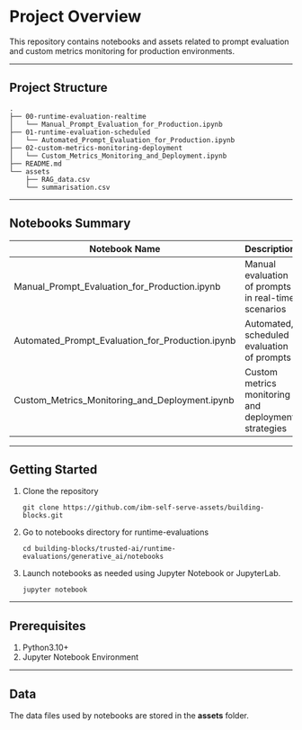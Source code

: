# Project Overview

This repository contains notebooks and assets related to prompt evaluation and custom metrics monitoring for production environments.

---

## Project Structure
```
.
├── 00-runtime-evaluation-realtime
│   └── Manual_Prompt_Evaluation_for_Production.ipynb
├── 01-runtime-evaluation-scheduled
│   └── Automated_Prompt_Evaluation_for_Production.ipynb
├── 02-custom-metrics-monitoring-deployment
│   └── Custom_Metrics_Monitoring_and_Deployment.ipynb
├── README.md
└── assets
    ├── RAG_data.csv
    └── summarisation.csv
```
---

## Notebooks Summary

| Notebook Name                                    | Description                                         |
|-------------------------------------------------|-----------------------------------------------------|
| Manual_Prompt_Evaluation_for_Production.ipynb    | Manual evaluation of prompts in real-time scenarios |
| Automated_Prompt_Evaluation_for_Production.ipynb | Automated, scheduled evaluation of prompts          |
| Custom_Metrics_Monitoring_and_Deployment.ipynb   | Custom metrics monitoring and deployment strategies |

---

## Getting Started

1. Clone the repository
   ```
   git clone https://github.com/ibm-self-serve-assets/building-blocks.git
   ```
2. Go to notebooks directory for runtime-evaluations
   ```
   cd building-blocks/trusted-ai/runtime-evaluations/generative_ai/notebooks
   ```
3. Launch notebooks as needed using Jupyter Notebook or JupyterLab.
   ```
   jupyter notebook
   ```
   
---
## Prerequisites

1. Python3.10+
2. Jupyter Notebook Environment

---

## Data

The data files used by notebooks are stored in the **assets** folder.


